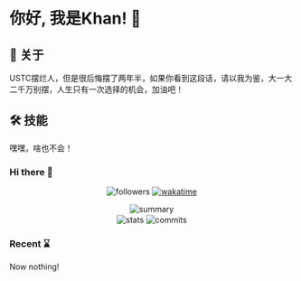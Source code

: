 
# 你好, 我是Khan! 👋

## 🚀 关于
USTC摆烂人，但是很后悔摆了两年半，如果你看到这段话，请以我为鉴，大一大二千万别摆，人生只有一次选择的机会，加油吧！

## 🛠 技能
嘿嘿，啥也不会！

### Hi there 👋

<!--
**Khan1019/Khan1019** is a ✨ _special_ ✨ repository because its `README.md` (this file) appears on your GitHub profile.

Here are some ideas to get you started:

- 🔭 I’m currently working on ...
- 🌱 I’m currently learning ...
- 👯 I’m looking to collaborate on ...
- 🤔 I’m looking for help with ...
- 💬 Ask me about ...
- 📫 How to reach me: ...
- 😄 Pronouns: ...
- ⚡ Fun fact: ...
-->

<!--
I'm currently learning [CMU 10-414/714 Deep Learning Systems](https://dlsyscourse.org), see my repo [cmu-dl-sys](https://github.com/Khan1019/cmu-dl-sys.git) for details.
-->

<!--
<p align="center">
  <a href="https://git.io/typing-svg">
    <img src="https://readme-typing-svg.demolab.com?font=Fira+Code&center=true&vCenter=true&pause=1000&width=435&lines=Khan1019.profile()" alt="Typing SVG" />
  </a>
</p>
-->

<p align="center">
  <img src="https://img.shields.io/github/followers/Khan1019?style=for-the-badge" alt="followers">
  <a href="https://wakatime.com/@e024e23b-0211-4224-b6ed-23c808e3d2e9">
    <img src="https://wakatime.com/badge/user/e024e23b-0211-4224-b6ed-23c808e3d2e9.svg?style=for-the-badge" alt="wakatime">
  </a>
</p>

<p align="center">
</p>

<p align="center">
  <img src="https://github-profile-summary-cards.vercel.app/api/cards/profile-details?username=Khan1019&theme=tokyonight" alt="summary">
  <!--
  <br>
  <img align="center" src="http://github-profile-summary-cards.vercel.app/api/cards/repos-per-language?username=Khan1019&theme=tokyonight&hide=vhdl,systemverilog" alt="lang-by-repo">
  <img align="center" src="http://github-profile-summary-cards.vercel.app/api/cards/most-commit-language?username=Khan1019&theme=tokyonight&hide=vhdl,systemverilog" alt="lang-by-commit">
  -->
  <br>
  <img align="center" src="http://github-readme-stats.vercel.app/api?username=Khan1019&theme=tokyonight&show_icons=true&hide_border=true" alt="stats">
  <img align="center" src="http://github-profile-summary-cards.vercel.app/api/cards/productive-time?username=Khan1019&theme=tokyonight&utcOffset=8" alt="commits">
  <br>
  <!--
  <img align="center" src="https://github-readme-streak-stats.herokuapp.com/?user=Khan1019&theme=tokyonight" alt="streaks">
  -->
</p>

<!--
### Laptop 💻
![Lenovo](https://img.shields.io/badge/lenovo%20laptop-E2231A?style=for-the-badge&logo=lenovo&logoColor=white)
![CPU](https://img.shields.io/badge/Intel-Core_i5_10th-0071C5?style=for-the-badge&logo=intel&logoColor=white)
![GPU](https://img.shields.io/badge/NVIDIA-MX350-76B900?style=for-the-badge&logo=nvidia&logoColor=white)
![Linux](https://img.shields.io/badge/Linux-FCC624?style=for-the-badge&logo=linux&logoColor=black)
![Manjaro](https://img.shields.io/badge/manjaro-35BF5C?style=for-the-badge&logo=manjaro&logoColor=white)

![Git](https://img.shields.io/badge/GIT-E44C30?style=for-the-badge&logo=git&logoColor=white)
![Starship](https://img.shields.io/badge/starship-DD0B78?style=for-the-badge&logo=starship&logoColor=white)
![Chrome](https://img.shields.io/badge/Google_chrome-4285F4?style=for-the-badge&logo=Google-chrome&logoColor=white)
![Spotify](https://img.shields.io/badge/Spotify-1ED760?&style=for-the-badge&logo=spotify&logoColor=white)

### IDEs and Tech Stack 👨‍💻
![Neovim](https://img.shields.io/badge/NeoVim-%2357A143.svg?&style=for-the-badge&logo=neovim&logoColor=white)
![Clion](https://img.shields.io/badge/CLion-000000?style=for-the-badge&logo=clion&logoColor=white)
![Obsidian](https://img.shields.io/badge/Obsidian-483699?style=for-the-badge&logo=Obsidian&logoColor=white)

![Python](https://img.shields.io/badge/Python-3776AB?style=for-the-badge&logo=python&logoColor=white)
![C](https://img.shields.io/badge/C-00599C?style=for-the-badge&logo=c&logoColor=white)
![C++](https://img.shields.io/badge/C%2B%2B-00599C?style=for-the-badge&logo=c%2B%2B&logoColor=white)
![Lua](https://img.shields.io/badge/Lua-2C2D72?style=for-the-badge&logo=lua&logoColor=white)
![Markdown](https://img.shields.io/badge/Markdown-000000?style=for-the-badge&logo=markdown&logoColor=white)
![LaTeX](https://img.shields.io/badge/LaTeX-47A141?style=for-the-badge&logo=LaTeX&logoColor=white)
-->

<!--
### Contact ☎️

Email: [sh.fu@outlook.com](mailto:sh.fu@outlook.com)
-->

### Recent ⌛

Now nothing!
